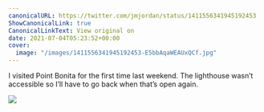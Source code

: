 ```yaml
---
canonicalURL: https://twitter.com/jmjordan/status/1411556341945192453
ShowCanonicalLink: true
CanonicalLinkText: View original on
date: 2021-07-04T05:23:52+00:00
cover:
  image: "/images/1411556341945192453-E5bbAqaWEAUxQCf.jpg"
---
```

I visited Point Bonita for the first time last weekend. The lighthouse wasn’t accessible so I’ll have to go back when that’s open again.

![](/images/1411556341945192453-E5bbAqaWEAUxQCf.jpg)